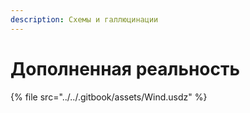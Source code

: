 ```yaml
---
description: Схемы и галлюцинации
---
```


# Дополненная реальность

{% file src="../../.gitbook/assets/Wind.usdz" %}
